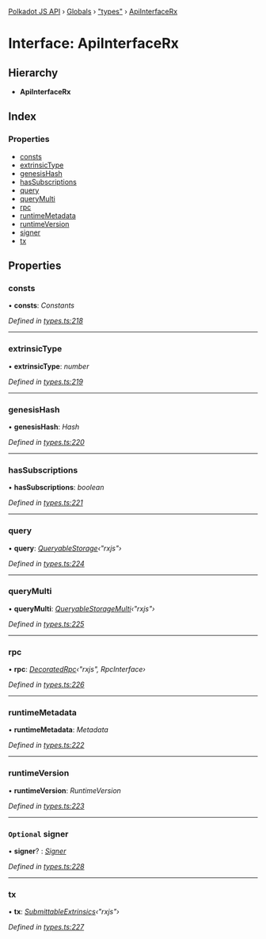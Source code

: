 [Polkadot JS API](../README.md) › [Globals](../globals.md) › ["types"](../modules/_types_.md) › [ApiInterfaceRx](_types_.apiinterfacerx.md)

# Interface: ApiInterfaceRx

## Hierarchy

* **ApiInterfaceRx**

## Index

### Properties

* [consts](_types_.apiinterfacerx.md#consts)
* [extrinsicType](_types_.apiinterfacerx.md#extrinsictype)
* [genesisHash](_types_.apiinterfacerx.md#genesishash)
* [hasSubscriptions](_types_.apiinterfacerx.md#hassubscriptions)
* [query](_types_.apiinterfacerx.md#query)
* [queryMulti](_types_.apiinterfacerx.md#querymulti)
* [rpc](_types_.apiinterfacerx.md#rpc)
* [runtimeMetadata](_types_.apiinterfacerx.md#runtimemetadata)
* [runtimeVersion](_types_.apiinterfacerx.md#runtimeversion)
* [signer](_types_.apiinterfacerx.md#optional-signer)
* [tx](_types_.apiinterfacerx.md#tx)

## Properties

###  consts

• **consts**: *Constants*

*Defined in [types.ts:218](https://github.com/polkadot-js/api/blob/c077d0f2e7/packages/api/src/types.ts#L218)*

___

###  extrinsicType

• **extrinsicType**: *number*

*Defined in [types.ts:219](https://github.com/polkadot-js/api/blob/c077d0f2e7/packages/api/src/types.ts#L219)*

___

###  genesisHash

• **genesisHash**: *Hash*

*Defined in [types.ts:220](https://github.com/polkadot-js/api/blob/c077d0f2e7/packages/api/src/types.ts#L220)*

___

###  hasSubscriptions

• **hasSubscriptions**: *boolean*

*Defined in [types.ts:221](https://github.com/polkadot-js/api/blob/c077d0f2e7/packages/api/src/types.ts#L221)*

___

###  query

• **query**: *[QueryableStorage](_types_.queryablestorage.md)‹"rxjs"›*

*Defined in [types.ts:224](https://github.com/polkadot-js/api/blob/c077d0f2e7/packages/api/src/types.ts#L224)*

___

###  queryMulti

• **queryMulti**: *[QueryableStorageMulti](../modules/_types_.md#queryablestoragemulti)‹"rxjs"›*

*Defined in [types.ts:225](https://github.com/polkadot-js/api/blob/c077d0f2e7/packages/api/src/types.ts#L225)*

___

###  rpc

• **rpc**: *[DecoratedRpc](../modules/_types_.md#decoratedrpc)‹"rxjs", RpcInterface›*

*Defined in [types.ts:226](https://github.com/polkadot-js/api/blob/c077d0f2e7/packages/api/src/types.ts#L226)*

___

###  runtimeMetadata

• **runtimeMetadata**: *Metadata*

*Defined in [types.ts:222](https://github.com/polkadot-js/api/blob/c077d0f2e7/packages/api/src/types.ts#L222)*

___

###  runtimeVersion

• **runtimeVersion**: *RuntimeVersion*

*Defined in [types.ts:223](https://github.com/polkadot-js/api/blob/c077d0f2e7/packages/api/src/types.ts#L223)*

___

### `Optional` signer

• **signer**? : *[Signer](_types_.signer.md)*

*Defined in [types.ts:228](https://github.com/polkadot-js/api/blob/c077d0f2e7/packages/api/src/types.ts#L228)*

___

###  tx

• **tx**: *[SubmittableExtrinsics](_types_.submittableextrinsics.md)‹"rxjs"›*

*Defined in [types.ts:227](https://github.com/polkadot-js/api/blob/c077d0f2e7/packages/api/src/types.ts#L227)*
